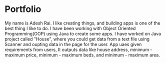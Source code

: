 # Portfolio

My name is Adesh Rai. I like creating things, and building apps is one of the best thing I like to do. I have been working with Object Oriented Programming(OOP) using Java to create some apps. I have worked on Java project called "House", where you could get data from a text file using Scanner and oupting data in the page for the user. App uaes given requirements from users, It outputs data like house address, minimum - maximum price, minimum - maximum beds, and minimum - maximum area.
